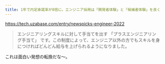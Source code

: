 ```yaml
---
title: 1年で内定承諾率が8倍に。エンジニア採用は「開発者体験」と「候補者体験」を良くすれば上手くいく！ - Uzabase for Engineers
---
```


https://tech.uzabase.com/entry/newspicks-engineer-2022

> エンジニアリングスキルに対して手当てを出す 「プラスエンジニアリング手当て」 です。この制度によって、エンジニア以外の方でもスキルを身につければどんどん給与を上げられるようになりました。

これは面白い発想の転換だな〜。


